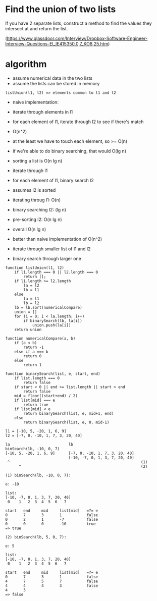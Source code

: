 # Find the union of two lists

If you have 2 separate lists, construct a method to find the values they intersect at and return the list.

(https://www.glassdoor.com/Interview/Dropbox-Software-Engineer-Interview-Questions-EI_IE415350.0,7_KO8,25.htm)

# algorithm

- assume numerical data in the two lists
- assume the lists can be stored in memory

```
listUnion(l1, l2) => elements common to l1 and l2
```

- naive implementation:
- iterate through elements in l1
- for each element of l1, iterate through l2 to see if there's match
- O(n^2)

- at the least we have to touch each element, so >= O(n)

- if we're able to do binary searching, that would O(lg n)
- sorting a list is O(n lg n)

- iterate through l1
- for each element of l1, binary search l2
- assumes l2 is sorted
- iterating throug l1: O(n)
- binary searching l2: (lg n)
- pre-sorting l2: O(n lg n)
- overall O(n lg n)
- better than naive implementation of O(n^2)

- iterate through smaller list of l1 and l2
- binary search through larger one

```
function listUnion(l1, l2)
    if l1.length === 0 || l2.length === 0
        return [];
    if l1.length >= l2.length
        la = l2
        lb = l1
    else
        la = l1
        lb = l2
    lb = lb.sort(numericalCompare)
    union = []
    for (i = 0; i < la.length; i++)
        if binarySearch(lb, la[i])
            union.push(la[i])
    return union

function numericalCompare(a, b)
    if (a < b)
        return -1
    else if a === b
        return 0
    else
        return 1

function binarySearch(list, e, start, end)
    if list.length === 0
        return false
    if start < 0 || end >= list.length || start > end
        return false
    mid = floor((start+end) / 2)
    if list[mid] === e
        return true
    if list[mid] < e
        return binarySearch(list, e, mid+1, end)
    else
        return binarySearch(list, e, 0, mid-1)
```

```
l1 = [-10, 5, -20, 1, 6, 9]
l2 = [-7, 0, -10, 1, 7, 3, 20, 40]

la                          lb                              binSearch(lb, -10, 0, 7)
[-10, 5, -20, 1, 6, 9]      [-7, 0, -10, 1, 7, 3, 20, 40]
                            [-10, -7, 0, 1, 3, 7, 20, 40]
 ^                                                          (1)
      ^                                                     (2)

(1) binSearch(lb, -10, 0, 7):

e: -10

list:
[-10, -7, 0, 1, 3, 7, 20, 40]
 0    1   2  3  4  5  6   7

start   end     mid     list[mid]   =?= e
0       7       3       1           false
0       2       1       -7          false
0       0       0       -10         true
=> true

(2) binSearch(lb, 5, 0, 7):

e: 5

list:
[-10, -7, 0, 1, 3, 7, 20, 40]
 0    1   2  3  4  5  6   7

start   end     mid     list[mid]   =?= e
0       7       3       1           false
4       7       5       7           false
4       4       4       3           false
4       3
=> false
```
